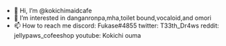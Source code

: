 - 👋 Hi, I’m @kokichimaidcafe
- 👀 I’m interested in danganronpa,mha,toilet bound,vocaloid,and omori 
- 📫 How to reach me discord: Fukase#4855 twitter: T33th_Dr4ws reddit: jellypaws_cofeeshop youtube: Kokichi ouma
<!---
kokichimaidcafe/kokichimaidcafe is a ✨ special ✨ repository because its `README.md` (this file) appears on your GitHub profile.
You can click the Preview link to take a look at your changes.
--->

